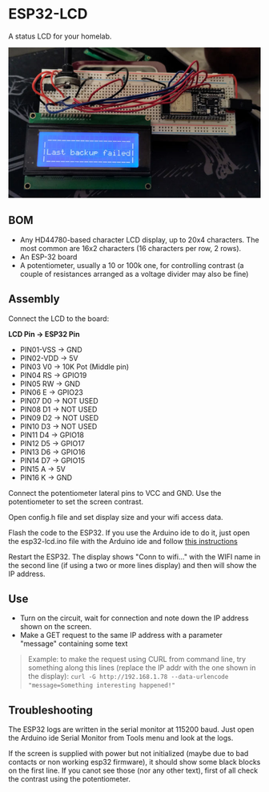 # ESP32-LCD

A status LCD for your homelab.

![ESP32-LCD prototype](../images/esp32-lcd.jpg)

## BOM

- Any HD44780-based character LCD display, up to 20x4 characters. The most common are 16x2 characters (16 characters per row, 2 rows).
- An ESP-32 board
- A potentiometer, usually a 10 or 100k one, for controlling contrast (a couple of resistances arranged as a voltage divider may also be fine)

## Assembly

Connect the LCD to the board:

**LCD Pin  ->  ESP32 Pin**

- PIN01-VSS -> GND
- PIN02-VDD -> 5V
- PIN03 V0 ->  10K Pot (Middle pin)
- PIN04 RS ->  GPIO19
- PIN05 RW ->  GND
- PIN06  E ->  GPIO23
- PIN07 D0 ->  NOT USED
- PIN08 D1 ->  NOT USED
- PIN09 D2 ->  NOT USED
- PIN10 D3 ->  NOT USED
- PIN11 D4 ->  GPIO18
- PIN12 D5 ->  GPIO17
- PIN13 D6 ->  GPIO16
- PIN14 D7 ->  GPIO15
- PIN15 A  ->  5V
- PIN16 K  ->  GND

Connect the potentiometer lateral pins to VCC and GND. Use the potentiometer to set the screen contrast.

Open config.h file and set display size and your wifi access data.

Flash the code to the ESP32. If you use the Arduino ide to do it, just open the esp32-lcd.ino file with the Arduino ide and follow [this instructions](https://randomnerdtutorials.com/getting-started-with-esp32/)

Restart the ESP32. The display shows "Conn to wifi..." with the WIFI name in the second line (if using a two or more lines display) and then will show the IP address.

## Use

- Turn on the circuit, wait for connection and note down the IP address shown on the screen.
- Make a GET request to the same IP address with a parameter "message" containing some text

> Example: to make the request using CURL from command line, try something along this lines (replace the IP addr with the one shown in the display):
> `curl -G http://192.168.1.78 --data-urlencode "message=Something interesting happened!"`

## Troubleshooting

The ESP32 logs are written in the serial monitor at 115200 baud. Just open the Arduino ide Serial Monitor from Tools menu and look at the logs.

If the screen is supplied with power but not initialized (maybe due to bad contacts or non working esp32 firmware), it should show some black blocks on the first line. If you canot see those (nor any other text), first of all check the contrast using the potentiometer.
